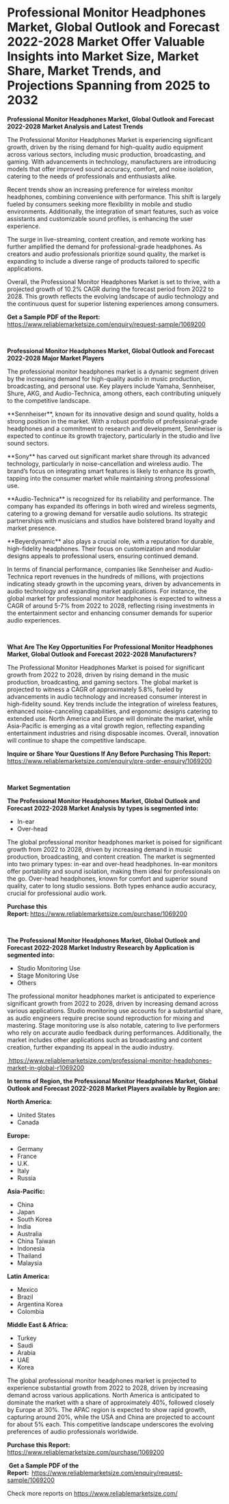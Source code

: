 <p><h1>Professional Monitor Headphones Market, Global Outlook and Forecast 2022-2028 Market Offer Valuable Insights into Market Size, Market Share, Market Trends, and Projections Spanning from 2025 to 2032</h1></p><p><strong>Professional Monitor Headphones Market, Global Outlook and Forecast 2022-2028 Market Analysis and Latest Trends</strong></p>
<p><p>The Professional Monitor Headphones Market is experiencing significant growth, driven by the rising demand for high-quality audio equipment across various sectors, including music production, broadcasting, and gaming. With advancements in technology, manufacturers are introducing models that offer improved sound accuracy, comfort, and noise isolation, catering to the needs of professionals and enthusiasts alike.</p><p>Recent trends show an increasing preference for wireless monitor headphones, combining convenience with performance. This shift is largely fueled by consumers seeking more flexibility in mobile and studio environments. Additionally, the integration of smart features, such as voice assistants and customizable sound profiles, is enhancing the user experience.</p><p>The surge in live-streaming, content creation, and remote working has further amplified the demand for professional-grade headphones. As creators and audio professionals prioritize sound quality, the market is expanding to include a diverse range of products tailored to specific applications.</p><p>Overall, the Professional Monitor Headphones Market is set to thrive, with a projected growth of 10.2% CAGR during the forecast period from 2022 to 2028. This growth reflects the evolving landscape of audio technology and the continuous quest for superior listening experiences among consumers.</p></p>
<p><strong>Get a Sample PDF of the Report:&nbsp;</strong> <a href="https://www.reliablemarketsize.com/enquiry/request-sample/1069200?utm_campaign=3072&utm_medium=2&utm_source=Github&utm_content=ia&utm_term=21032025&utm_id=professional-monitor-headphones-market-global-outlook-and-forecast-2022-2028">https://www.reliablemarketsize.com/enquiry/request-sample/1069200</a></p>
<p>&nbsp;</p>
<p><strong>Professional Monitor Headphones Market, Global Outlook and Forecast 2022-2028 Major Market Players</strong></p>
<p><p>The professional monitor headphones market is a dynamic segment driven by the increasing demand for high-quality audio in music production, broadcasting, and personal use. Key players include Yamaha, Sennheiser, Shure, AKG, and Audio-Technica, among others, each contributing uniquely to the competitive landscape.</p><p>**Sennheiser**, known for its innovative design and sound quality, holds a strong position in the market. With a robust portfolio of professional-grade headphones and a commitment to research and development, Sennheiser is expected to continue its growth trajectory, particularly in the studio and live sound sectors.</p><p>**Sony** has carved out significant market share through its advanced technology, particularly in noise-cancellation and wireless audio. The brand’s focus on integrating smart features is likely to enhance its growth, tapping into the consumer market while maintaining strong professional use.</p><p>**Audio-Technica** is recognized for its reliability and performance. The company has expanded its offerings in both wired and wireless segments, catering to a growing demand for versatile audio solutions. Its strategic partnerships with musicians and studios have bolstered brand loyalty and market presence.</p><p>**Beyerdynamic** also plays a crucial role, with a reputation for durable, high-fidelity headphones. Their focus on customization and modular designs appeals to professional users, ensuring continued demand.</p><p>In terms of financial performance, companies like Sennheiser and Audio-Technica report revenues in the hundreds of millions, with projections indicating steady growth in the upcoming years, driven by advancements in audio technology and expanding market applications. For instance, the global market for professional monitor headphones is expected to witness a CAGR of around 5-7% from 2022 to 2028, reflecting rising investments in the entertainment sector and enhancing consumer demands for superior audio experiences.</p></p>
<p>&nbsp;</p>
<p><strong>What Are The Key Opportunities For Professional Monitor Headphones Market, Global Outlook and Forecast 2022-2028 Manufacturers?</strong></p>
<p><p>The Professional Monitor Headphones Market is poised for significant growth from 2022 to 2028, driven by rising demand in the music production, broadcasting, and gaming sectors. The global market is projected to witness a CAGR of approximately 5.8%, fueled by advancements in audio technology and increased consumer interest in high-fidelity sound. Key trends include the integration of wireless features, enhanced noise-canceling capabilities, and ergonomic designs catering to extended use. North America and Europe will dominate the market, while Asia-Pacific is emerging as a vital growth region, reflecting expanding entertainment industries and rising disposable incomes. Overall, innovation will continue to shape the competitive landscape.</p></p>
<p><strong>Inquire or Share Your Questions If Any Before Purchasing This Report:</strong> <a href="https://www.reliablemarketsize.com/enquiry/pre-order-enquiry/1069200?utm_campaign=3072&utm_medium=2&utm_source=Github&utm_content=ia&utm_term=21032025&utm_id=professional-monitor-headphones-market-global-outlook-and-forecast-2022-2028">https://www.reliablemarketsize.com/enquiry/pre-order-enquiry/1069200</a></p>
<p>&nbsp;</p>
<p><strong>Market Segmentation</strong></p>
<p><strong>The Professional Monitor Headphones Market, Global Outlook and Forecast 2022-2028 Market Analysis by types is segmented into:</strong></p>
<p><ul><li>In-ear</li><li>Over-head</li></ul></p>
<p><p>The global professional monitor headphones market is poised for significant growth from 2022 to 2028, driven by increasing demand in music production, broadcasting, and content creation. The market is segmented into two primary types: in-ear and over-head headphones. In-ear monitors offer portability and sound isolation, making them ideal for professionals on the go. Over-head headphones, known for comfort and superior sound quality, cater to long studio sessions. Both types enhance audio accuracy, crucial for professional audio work.</p></p>
<p><strong>Purchase this Report:&nbsp;</strong><a href="https://www.reliablemarketsize.com/purchase/1069200?utm_campaign=3072&utm_medium=2&utm_source=Github&utm_content=ia&utm_term=21032025&utm_id=professional-monitor-headphones-market-global-outlook-and-forecast-2022-2028">https://www.reliablemarketsize.com/purchase/1069200</a></p>
<p>&nbsp;</p>
<p><strong>The Professional Monitor Headphones Market, Global Outlook and Forecast 2022-2028 Market Industry Research by Application is segmented into:</strong></p>
<p><ul><li>Studio Monitoring Use</li><li>Stage Monitoring Use</li><li>Others</li></ul></p>
<p><p>The professional monitor headphones market is anticipated to experience significant growth from 2022 to 2028, driven by increasing demand across various applications. Studio monitoring use accounts for a substantial share, as audio engineers require precise sound reproduction for mixing and mastering. Stage monitoring use is also notable, catering to live performers who rely on accurate audio feedback during performances. Additionally, the market includes other applications such as broadcasting and content creation, further expanding its appeal in the audio industry.</p></p>
<p><a href="https://www.reliablemarketsize.com/professional-monitor-headphones-market-in-global-r1069200?utm_campaign=3072&utm_medium=2&utm_source=Github&utm_content=ia&utm_term=21032025&utm_id=professional-monitor-headphones-market-global-outlook-and-forecast-2022-2028">&nbsp;https://www.reliablemarketsize.com/professional-monitor-headphones-market-in-global-r1069200</a></p>
<p><strong>In terms of Region, the Professional Monitor Headphones Market, Global Outlook and Forecast 2022-2028 Market Players available by Region are:</strong></p>
<p>
    <p> <strong> North America: </strong>
        <ul>
            <li>United States</li>
            <li>Canada</li>
        </ul>
        </p> 
    <p> <strong> Europe: </strong>
        <ul>
            <li>Germany</li>
            <li>France</li>
            <li>U.K.</li>
            <li>Italy</li>
            <li>Russia</li>
        </ul>
        </p> 
    <p> <strong> Asia-Pacific: </strong>
        <ul>
            <li>China</li>
            <li>Japan</li>
            <li>South Korea</li>
            <li>India</li>
            <li>Australia</li>
            <li>China Taiwan</li>
            <li>Indonesia</li>
            <li>Thailand</li>
            <li>Malaysia</li>
        </ul>
        </p> 
    <p> <strong> Latin America: </strong>
        <ul>
            <li>Mexico</li>
            <li>Brazil</li>
            <li>Argentina Korea</li>
            <li>Colombia</li>
        </ul>
        </p> 
    <p> <strong> Middle East & Africa: </strong>
        <ul>
            <li>Turkey</li>
            <li>Saudi</li>
            <li>Arabia</li>
            <li>UAE</li>
            <li>Korea</li>
        </ul>
    </p>
    </p>
<p><p>The global professional monitor headphones market is projected to experience substantial growth from 2022 to 2028, driven by increasing demand across various applications. North America is anticipated to dominate the market with a share of approximately 40%, followed closely by Europe at 30%. The APAC region is expected to show rapid growth, capturing around 20%, while the USA and China are projected to account for about 5% each. This competitive landscape underscores the evolving preferences of audio professionals worldwide.</p></p>
<p><strong>Purchase this Report: </strong><a href="https://www.reliablemarketsize.com/purchase/1069200?utm_campaign=3072&utm_medium=2&utm_source=Github&utm_content=ia&utm_term=21032025&utm_id=professional-monitor-headphones-market-global-outlook-and-forecast-2022-2028">https://www.reliablemarketsize.com/purchase/1069200</a></p>
<p>&nbsp;<strong>Get a Sample PDF of the Report:&nbsp;&nbsp;</strong><a href="https://www.reliablemarketsize.com/enquiry/request-sample/1069200?utm_campaign=3072&utm_medium=2&utm_source=Github&utm_content=ia&utm_term=21032025&utm_id=professional-monitor-headphones-market-global-outlook-and-forecast-2022-2028">https://www.reliablemarketsize.com/enquiry/request-sample/1069200</a></p>
<p><strong></strong></p>
<p>Check more reports on <a href="https://www.reliablemarketsize.com/?utm_campaign=3072&utm_medium=2&utm_source=Github&utm_content=ia&utm_term=21032025&utm_id=professional-monitor-headphones-market-global-outlook-and-forecast-2022-2028">https://www.reliablemarketsize.com/</a></p>